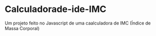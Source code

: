 # Calculadorade-ide-IMC
Um projeto feito no Javascript de uma caalculadora de IMC (Índice de Massa Corporal)
